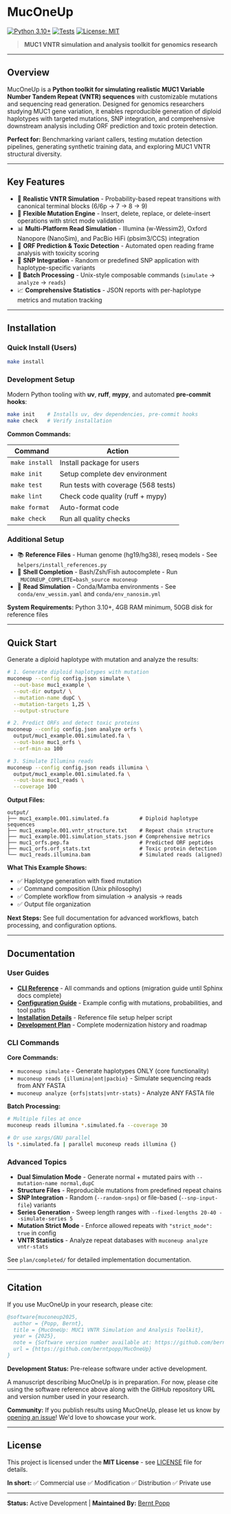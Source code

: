 # MucOneUp

[![Python 3.10+](https://img.shields.io/badge/python-3.10+-blue.svg)](https://www.python.org/downloads/)
[![Tests](https://github.com/berntpopp/MucOneUp/workflows/Test%20%26%20Quality/badge.svg)](https://github.com/berntpopp/MucOneUp/actions)
[![License: MIT](https://img.shields.io/badge/License-MIT-yellow.svg)](https://opensource.org/licenses/MIT)

> **MUC1 VNTR simulation and analysis toolkit for genomics research**

---

## Overview

MucOneUp is a **Python toolkit for simulating realistic MUC1 Variable Number Tandem Repeat (VNTR) sequences** with customizable mutations and sequencing read generation. Designed for genomics researchers studying MUC1 gene variation, it enables reproducible generation of diploid haplotypes with targeted mutations, SNP integration, and comprehensive downstream analysis including ORF prediction and toxic protein detection.

**Perfect for:** Benchmarking variant callers, testing mutation detection pipelines, generating synthetic training data, and exploring MUC1 VNTR structural diversity.

---

## Key Features

- 🧬 **Realistic VNTR Simulation** - Probability-based repeat transitions with canonical terminal blocks (6/6p → 7 → 8 → 9)
- 🔬 **Flexible Mutation Engine** - Insert, delete, replace, or delete-insert operations with strict mode validation
- 📊 **Multi-Platform Read Simulation** - Illumina (w-Wessim2), Oxford Nanopore (NanoSim), and PacBio HiFi (pbsim3/CCS) integration
- 🧪 **ORF Prediction & Toxic Detection** - Automated open reading frame analysis with toxicity scoring
- 🧮 **SNP Integration** - Random or predefined SNP application with haplotype-specific variants
- 🔄 **Batch Processing** - Unix-style composable commands (`simulate` → `analyze` → `reads`)
- 📈 **Comprehensive Statistics** - JSON reports with per-haplotype metrics and mutation tracking

---

## Installation

### Quick Install (Users)

```bash
make install
```

### Development Setup

Modern Python tooling with **uv**, **ruff**, **mypy**, and automated **pre-commit hooks**:

```bash
make init    # Installs uv, dev dependencies, pre-commit hooks
make check   # Verify installation
```

**Common Commands:**

| Command | Action |
|---------|--------|
| `make install` | Install package for users |
| `make init` | Setup complete dev environment |
| `make test` | Run tests with coverage (568 tests) |
| `make lint` | Check code quality (ruff + mypy) |
| `make format` | Auto-format code |
| `make check` | Run all quality checks |

### Additional Setup

- 📚 **Reference Files** - Human genome (hg19/hg38), reseq models - See `helpers/install_references.py`
- 🐚 **Shell Completion** - Bash/Zsh/Fish autocomplete - Run `_MUCONEUP_COMPLETE=bash_source muconeup`
- 🧪 **Read Simulation** - Conda/Mamba environments - See `conda/env_wessim.yaml` and `conda/env_nanosim.yml`

**System Requirements:** Python 3.10+, 4GB RAM minimum, 50GB disk for reference files

---

## Quick Start

Generate a diploid haplotype with mutation and analyze the results:

```bash
# 1. Generate diploid haplotypes with mutation
muconeup --config config.json simulate \
  --out-base muc1_example \
  --out-dir output/ \
  --mutation-name dupC \
  --mutation-targets 1,25 \
  --output-structure

# 2. Predict ORFs and detect toxic proteins
muconeup --config config.json analyze orfs \
  output/muc1_example.001.simulated.fa \
  --out-base muc1_orfs \
  --orf-min-aa 100

# 3. Simulate Illumina reads
muconeup --config config.json reads illumina \
  output/muc1_example.001.simulated.fa \
  --out-base muc1_reads \
  --coverage 100
```

**Output Files:**
```
output/
├── muc1_example.001.simulated.fa          # Diploid haplotype sequences
├── muc1_example.001.vntr_structure.txt    # Repeat chain structure
├── muc1_example.001.simulation_stats.json # Comprehensive metrics
├── muc1_orfs.pep.fa                       # Predicted ORF peptides
├── muc1_orfs.orf_stats.txt                # Toxic protein detection
└── muc1_reads.illumina.bam                # Simulated reads (aligned)
```

**What This Example Shows:**
- ✅ Haplotype generation with fixed mutation
- ✅ Command composition (Unix philosophy)
- ✅ Complete workflow from simulation → analysis → reads
- ✅ Output file organization

**Next Steps:** See full documentation for advanced workflows, batch processing, and configuration options.

---

## Documentation

### User Guides

- **[CLI Reference](plan/MIGRATION_v2.md)** - All commands and options (migration guide until Sphinx docs complete)
- **[Configuration Guide](config.json)** - Example config with mutations, probabilities, and tool paths
- **[Installation Details](helpers/install_references.py)** - Reference file setup helper script
- **[Development Plan](plan/README.md)** - Complete modernization history and roadmap

### CLI Commands

**Core Commands:**
- `muconeup simulate` - Generate haplotypes ONLY (core functionality)
- `muconeup reads {illumina|ont|pacbio}` - Simulate sequencing reads from ANY FASTA
- `muconeup analyze {orfs|stats|vntr-stats}` - Analyze ANY FASTA file

**Batch Processing:**
```bash
# Multiple files at once
muconeup reads illumina *.simulated.fa --coverage 30

# Or use xargs/GNU parallel
ls *.simulated.fa | parallel muconeup reads illumina {}
```

### Advanced Topics

- **Dual Simulation Mode** - Generate normal + mutated pairs with `--mutation-name normal,dupC`
- **Structure Files** - Reproducible mutations from predefined repeat chains
- **SNP Integration** - Random (`--random-snps`) or file-based (`--snp-input-file`) variants
- **Series Generation** - Sweep length ranges with `--fixed-lengths 20-40 --simulate-series 5`
- **Mutation Strict Mode** - Enforce allowed repeats with `"strict_mode": true` in config
- **VNTR Statistics** - Analyze repeat databases with `muconeup analyze vntr-stats`

See `plan/completed/` for detailed implementation documentation.

---

## Citation

If you use MucOneUp in your research, please cite:

```bibtex
@software{muconeup2025,
  author = {Popp, Bernt},
  title = {MucOneUp: MUC1 VNTR Simulation and Analysis Toolkit},
  year = {2025},
  note = {Software version number available at: https://github.com/berntpopp/MucOneUp/releases},
  url = {https://github.com/berntpopp/MucOneUp}
}
```

**Development Status:** Pre-release software under active development.

A manuscript describing MucOneUp is in preparation. For now, please cite using the software reference above along with the GitHub repository URL and version number used in your research.

**Community:** If you publish results using MucOneUp, please let us know by [opening an issue](https://github.com/berntpopp/MucOneUp/issues)! We'd love to showcase your work.

---

## License

This project is licensed under the **MIT License** - see [LICENSE](LICENSE) file for details.

**In short:** ✅ Commercial use ✅ Modification ✅ Distribution ✅ Private use

---

**Status:** Active Development | **Maintained By:** [Bernt Popp](https://github.com/berntpopp)
